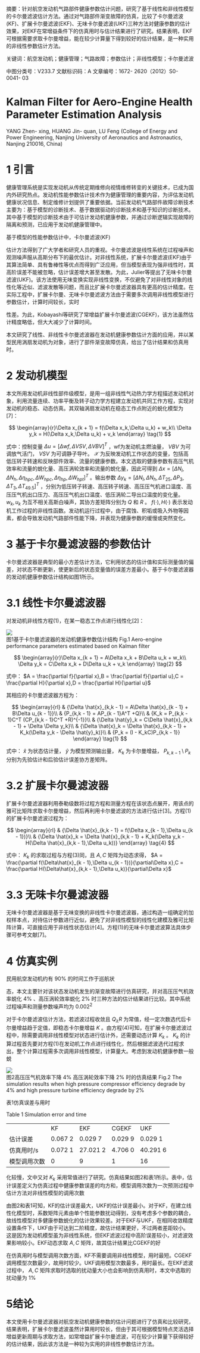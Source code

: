 摘要：针对航空发动机气路部件健康参数估计问题，研究了基于线性和非线性模型的卡尔曼滤波估计方法。通过对气路部件渐变故障的仿真，比较了卡尔曼滤波(KF)、扩展卡尔曼滤波(EKF)、无味卡尔曼滤波(UKF)三种方法对健康参数的估计效果，对EKF在常增益条件下的仿真用时与估计结果进行了研究。结果表明，EKF可根据需要求取卡尔曼增益，能在较少计算量下得到较好的估计结果，是一种实用的非线性参数估计方法。

关键词：航空发动机；健康管理；气路故障；参数估计；非线性模型；卡尔曼滤波

中图分类号：V233.7 文献标识码：A 文章编号：1672- 2620（2012）S0- 0041- 03

# Kalman Filter for Aero-Engine Health Parameter Estimation Analysis

YANG Zhen- xing, HUANG Jin- quan, LU Feng (College of Energy and Power Engineering, Nanjing University of Aeronautics and Astronautics, Nanjing 210016, China)

# 1 引言

健康管理系统是实现发动机从传统定期维修向视情维修转变的关键技术，已成为国内外研究热点。发动机性能参数估计技术作为健康管理的重要内容，为评估发动机健康状况信息、制定维修计划提供了重要依据。当前发动机气路部件故障诊断技术主要为：基于模型的诊断技术、基于数据驱动的诊断技术和基于知识的诊断技术。其中基于模型的诊断技术由于可估计发动机健康参数，并通过诊断逻辑实现故障的隔离和预测，已应用于发动机健康管理中。

基于模型的性能参数估计中，卡尔曼滤波(KF)

估计方法得到了广大学者和研究人员的重视。卡尔曼滤波是线性系统在过程噪声和观测噪声服从高斯分布下的最优估计。对非线性系统，扩展卡尔曼滤波(EKF)由于其算法简单、具有鲁棒性等优点而得到广泛应用，但当模型表现为强非线性时，其高阶误差不能被忽略，估计误差增大甚至发散。为此，Julier等提出了无味卡尔曼滤波(UKF)。该方法使用无味变换实现非线性变换，不仅避免了对非线性对象的线性化等近似、滤波发散等问题，而且比扩展卡尔曼滤波器具有更高的估计精度。在实际工程中，扩展卡尔曼、无味卡尔曼滤波方法由于需要多次调用非线性模型进行参数估计，计算时间较长，实时

性差。为此，Kobayashi等研究了常增益扩展卡尔曼滤波(CGEKF)，该方法虽然估计精度略低，但大大减少了计算时间。

本文研究了线性、非线性卡尔曼滤波器在发动机健康参数估计方面的应用，并以某型民用涡扇发动机为对象，进行了部件渐变故障仿真，给出了估计结果和仿真用时。

# 2 发动机模型

本文所用发动机非线性部件级模型，是用一组非线性气动热力学方程描述发动机对象，利用流量连续、功率平衡及转子动力学方程建立发动机共同工作方程，实现对发动机的稳态、动态仿真。其双轴涡扇发动机在稳态工作点附近的蜕化模型为[7]：

$$
\begin{array}{r}\Delta x_{k + 1} = f(\Delta x_k,\Delta u_k) + w_k\\ \Delta y_k = H(\Delta x_k,\Delta u_k) + v_k \end{array} \tag{1}
$$

式中：控制变量  $\Delta u = [\Delta wf,\Delta VSV,\Delta VBV]^T$  ，wf为发动机主燃油量，  $VBV$  为可调放气活门，  $VSV$  为可调静子导叶。  $\mathcal{X}$  为反映发动机工作状态的变量，包括高低压转子转速和反映部件效率、流量的健康参数。本文选取的健康参数有高压气机效率和流量的蜕化量、高压涡轮效率和流量的蜕化量，因此可得到 $\Delta x = [\Delta N_{l},\Delta N_{h},\Delta \eta_{hpc},\Delta W_{hpc},\Delta \eta_{hp},\Delta W_{hpt}]^{T}$  。输出参数 $\Delta y_{k} = [\Delta N_{l},\Delta N_{h},\Delta T_{25},\Delta P_{3},\Delta T_{3},\Delta T_{49.5}]^{T}$  ，分别为低压转子转速、高压转子转速、高压压气机进口温度、高压压气机出口压力、高压压气机出口温度、低压涡轮二导出口温度的变化量。  $w_{k},u_{k}$  为互不相关高斯白噪声，其协方差矩阵分别为  $Q$  和  $R$  。  $f(\cdot),H(\cdot)$  表示发动机工作过程的非线性函数。发动机运行过程中，由于腐蚀、积垢或吸入外物等因素，都会导致发动机气路部件性能下降，并表现为健康参数的缓慢或突然变化。

# 3 基于卡尔曼滤波器的参数估计

卡尔曼滤波器是典型的最小方差估计方法，它利用状态的估计值和实际测量值的偏差，对状态不断更新，使更新后的状态变量值的误差方差最小。基于卡尔曼滤波器的发动机健康参数估计结构如图1所示。

# 3.1 线性卡尔曼滤波器

对发动机非线性方程(1)，在某一稳态工作点进行线性化[2]：

![](https://cdn-mineru.openxlab.org.cn/result/2025-09-11/c8b09070-7ccd-4334-b5dc-716074f06153/27546123e315747cba666eddc7bf5a7b7bd4e0c2e42b473d9bd4fb7625c549dd.jpg)  
图1基于卡尔曼滤波器的发动机健康参数估计结构 Fig.1 Aero-engine performance parameters estimated based on Kalman filter

$$
\begin{array}{r}\Delta x_{k + 1} = A\Delta x_k + B\Delta u_k + w_k\\ \Delta y_k = C\Delta x_k + D\Delta u_k + v_k \end{array} \tag{2}
$$

式中：  $A = \frac{\partial f}{\partial x},B = \frac{\partial f}{\partial u},C = \frac{\partial H}{\partial x},D = \frac{\partial H}{\partial u}$

其相应的卡尔曼滤波器方程为：

$$
\begin{array}{rl} & {\Delta \hat{x}_{k,k - 1} = A\Delta \hat{x}_{k - 1} + B\Delta u_{k - 1}}\\ & {P_{k,k - 1} = AP_{k - 1}A^T +Q}\\ & {K_k = P_{k,k - 1}C^T (CP_{k,k - 1}C^T +R)^{-1}}\\ & {\Delta \hat{y}_k = C\Delta \hat{x}_{k,k - 1} + \Delta \Delta y_k}\\ & {\Delta \hat{x}_k = \Delta \hat{x}_{k,k - 1} + K_k(\Delta y_k - \Delta \hat{y}_k)}\\ & {P_k = (I - K_kC)P_{k,k - 1}} \end{array} \tag{1}
$$

式中：  $\hat{x}$  为状态估计量，  $\hat{y}$  为模型预测输出量，  $K_{k}$  为卡尔曼增益，  $P_{k,k - 1}\setminus P_{k}$  分别为先验估计和后验估计误差协方差矩阵。

# 3.2 扩展卡尔曼滤波器

扩展卡尔曼滤波器利用泰勒级数将过程方程和测量方程在该状态点展开，用该点的雅可比矩阵求取卡尔曼增益，然后再利用卡尔曼滤波的方法进行估计[3]。方程(1)的扩展卡尔曼滤波过程为：

$$
\begin{array}{rl} & {\Delta \hat{x}_{k,k - 1} = f(\Delta x_{k - 1},\Delta u_{k - 1})}\\ & {\Delta \hat{x}_k = \Delta \hat{x}_{k,k - 1} + K_k(\Delta y_k - H(\Delta \hat{x}_{k,k - 1},\Delta u_k))} \end{array} \tag{4}
$$

式中：  $K_{k}$  的求取过程与方程(3)同，且  $A,C$  矩阵为动态求得，  $A = \frac{\partial f(\Delta\hat{x}_{k - 1},\Delta u_{k - 1})}{\partial\Delta x},C = \frac{\partial H(\Delta\hat{x}_{k,k - 1},\Delta u_k)}{\partial\Delta x}$

# 3.3 无味卡尔曼滤波器

无味卡尔曼滤波器是基于无味变换的非线性卡尔曼滤波器，通过构造一组确定的加权样本点，对待估计参数进行近似，避免了对非线性模型的线性化建模及雅可比矩阵计算，可直接应用于非线性状态估计[4]。方程(1)的无味卡尔曼滤波算法具体步骤可参考文献[7]。

# 4 仿真实例

民用航空发动机约有  $90\%$  的时间工作于巡航状

态，本文主要针对该状态发动机发生的渐变故障进行仿真研究，并对高压压气机效率蜕化  $4\%$  、高压涡轮效率蜕化  $2\%$  时三种方法的估计结果进行比较。其中系统过程噪声和测量参数噪声均为  $0.002^{2}$

对于卡尔曼滤波估计方法，若滤波过程收敛且 $Q_{\lambda}R$  为常值，经一定次数选代后卡尔曼增益趋于定值，即稳态卡尔曼增益  $K$  。由方程(4)可知，在扩展卡尔曼滤波过程中，除需要调用非线性模型对状态进行估计外，还需要动态计算  $K_{k}$  。  $K_{k}$  的计算过程首先要对方程(1)在发动机工作点进行线性化，然后根据滤波选代过程求出，整个计算过程需多次调用非线性模型，计算量大。考虑到发动机健康参数一般蜕

![](https://cdn-mineru.openxlab.org.cn/result/2025-09-11/c8b09070-7ccd-4334-b5dc-716074f06153/e957aa7295bd4ba528ecd1169471884e824e12aadcb492e035c7c2ed668bad49.jpg)  
图2高压压气机效率下降  $4\%$  高压涡轮效率下降  $2\%$  时的仿真结果 Fig.2 The simulation results when high pressure compressor efficiency degrade by  $4\%$  and high pressure turbine efficiency degrade by  $2\%$

表1仿真误差与用时

Table 1 Simulation error and time  

<table><tr><td></td><td>KF</td><td>EKF</td><td>CGEKF</td><td>UKF</td></tr><tr><td>估计误差</td><td>0.067 2</td><td>0.029 7</td><td>0.029 9</td><td>0.029 1</td></tr><tr><td>仿真用时/s</td><td>0.072 1</td><td>27.021 2</td><td>4.706 0</td><td>40.291 6</td></tr><tr><td>模型调用次数</td><td>0</td><td>9</td><td>1</td><td>16</td></tr></table>

化较慢，文中又对  $K_{k}$  采用常值进行了研究。仿真结果如图2和表1所示。表中，估计误差定义为仿真过程中健康参数误差的均方和，模型调用次数为一次预测过程中估计方法对非线性模型的调用次数

由图2和表1可知，KF的估计误差最大，UKF的估计误差最小。对于KF，在建立线性化模型时，系数矩阵元素由单个性能参数扰动得到，没有考虑多个参数的耦合，故线性模型对多健康参数蜕化的估计效果较差。对于EKF与UKF，在相同收敛精度设置条件下，UKF由于可达到二阶精度，故估计结果更好，不过两者差距较小。这是因为发动机模型虽为非线性系统，但EKF滤波过程中高阶误差较小，对滤波效果影响较小。EKF动态求取  $A,C$  矩阵，故其估计结果比CGEKF的好

在仿真用时与模型调用次数方面，KF不需要调用非线性模型，用时最短。CGEKF调用模型次数最少，故用时较少。UKF调用模型次数最多，用时最长。在EKF滤波过程中，  $A,C$  矩阵求取时选取的扰动量大小也会影响到仿真用时，本文中选取的扰动量为  $1\%$

# 5结论

本文使用卡尔曼滤波器对航空发动机健康参数的估计问题进行了仿真和比较研究，结果表明，扩展卡尔曼滤波虽然计算用时较长，但由于其可根据模型特点灵活选择增益更新周期与求取方法，如常增益扩展卡尔曼滤波，可在较少计算量下获得较好的估计结果，因此该方法是一种较为实用的非线性参数估计方法。